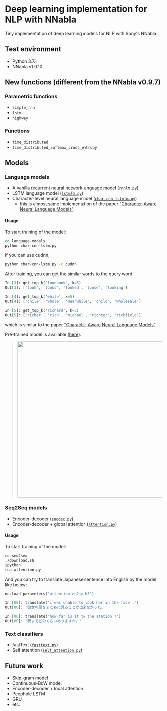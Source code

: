 # Deep learning implementation for NLP with NNabla
Tiny implementation of deep learning models for NLP with Sony's NNabla.

## Test environment
- Python 3.7.1
- NNabla v1.0.10

## New functions (different from the NNabla v0.9.7)
### Parametric functions
- `simple_rnn`
- `lstm`
- `highway`

### Functions
- `time_distributed`
- `time_distributed_softmax_cross_entropy`

## Models

### Language models
- A vanilla recurrent neural network language model ([`rnnlm.py`](https://github.com/satopirka/nlp-nnabla/blob/master/language-models/rnnlm.py))
- LSTM language model ([`lstmlm.py`](https://github.com/satopirka/nlp-nnabla/blob/master/language-models/lstmlm.py))
- Character-level neural language model ([`char-cnn-lstmlm.py`](https://github.com/satopirka/nlp-nnabla/blob/master/language-models/char-cnn-lstmlm.py))
  
  - this is almost same implementation of the paper ["Character-Aware Neural Language Models"](https://arxiv.org/abs/1508.06615).

#### Usage

To start training of the model:

```bash
cd language-models
python char-cnn-lstm.py
```

If you can use cudnn,

```bash
python char-cnn-lstm.py -c cudnn
```

After training, you can get the similar words to the query word:

```python
In [3]: get_top_k('looooook', k=5)
Out[3]: ['look', 'looks', 'looked', 'loose', 'looking']

In [4]: get_top_k('while', k=5)
Out[4]: ['chile', 'whole', 'meanwhile', 'child', 'wholesale']

In [5]: get_top_k('richard', k=5)
Out[5]: ['richer', 'rich', 'michael', 'richter', 'richfield']
```

which is similar to the paper ["Character-Aware Neural Language Models"](https://arxiv.org/abs/1508.06615).

Pre-trained model is available ([here](https://github.com/satopirka/nlp-nnabla/releases/download/v0.0.1-beta/char-cnn-lstm_best.h5)).

> <img src="https://github.com/satopirka/nlp-nnabla/blob/master/img/char-cnn-lstm.png" style="width: 500px">

### Seq2Seq models
- Encoder-decoder ([`encdec.py`](https://github.com/satopirka/nlp-nnabla/blob/master/seq2seq/encdec.py))
- Encoder-decoder + global attention ([`attention.py`](https://github.com/satopirka/nlp-nnabla/blob/master/seq2seq/attention.py))

#### Usage

To start training of the model: 

```bash
cd seq2seq
./download.sh
ipython
run attention.py
```

And you can try to translate Japanese sentence into English by the model like below:

```python
nn.load_parameters('attention_en2ja.h5')

In [00]: translate("i was unable to look her in the face .")
Out[00]: '彼女の顔をまともに見ることが出来なかった。'

In [00]: translate("how far is it to the station ?")
Out[00]: '駅までどのくらいありますか。'
```

### Text classifiers
- fastText ([`fasttext.py`](https://github.com/satopirka/nlp-nnabla/blob/master/text-classification/fasttext.py))
- Self attention ([`self_attention.py`](https://github.com/satopirka/nlp-nnabla/blob/master/text-classification/self_attention.py))

## Future work
- Skip-gram model
- Continuous-BoW model
- Encoder-decoder + local attention
- Peephole LSTM
- GRU
- etc.
